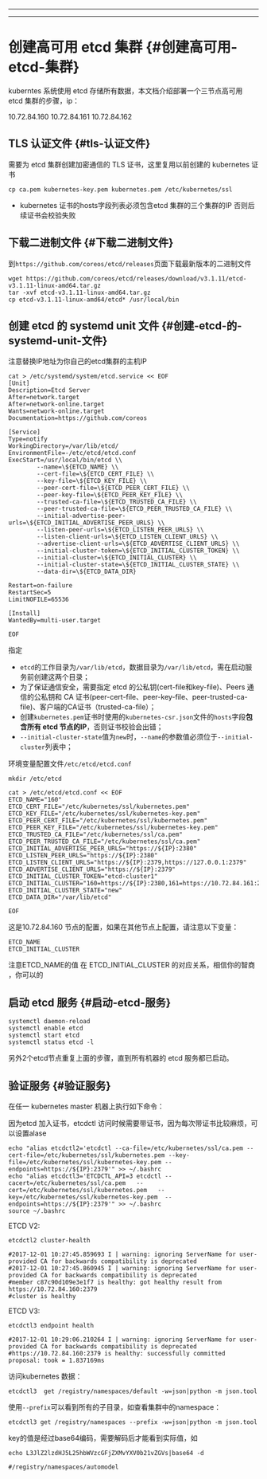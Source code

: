 
---

---

# 创建高可用 etcd 集群 {#创建高可用-etcd-集群}

kuberntes 系统使用 etcd 存储所有数据，本文档介绍部署一个三节点高可用 etcd 集群的步骤，ip：

10.72.84.160  10.72.84.161  10.72.84.162

## TLS 认证文件 {#tls-认证文件}

需要为 etcd 集群创建加密通信的 TLS 证书，这里复用以前创建的 kubernetes 证书

```
cp ca.pem kubernetes-key.pem kubernetes.pem /etc/kubernetes/ssl
```

* kubernetes 证书的hosts字段列表必须包含etcd 集群的三个集群的IP 否则后续证书会校验失败

## 下载二进制文件 {#下载二进制文件}

到`https://github.com/coreos/etcd/releases`页面下载最新版本的二进制文件

```
wget https://github.com/coreos/etcd/releases/download/v3.1.11/etcd-v3.1.11-linux-amd64.tar.gz
tar -xvf etcd-v3.1.11-linux-amd64.tar.gz
cp etcd-v3.1.11-linux-amd64/etcd* /usr/local/bin
```

## 创建 etcd 的 systemd unit 文件 {#创建-etcd-的-systemd-unit-文件}

注意替换IP地址为你自己的etcd集群的主机IP

```
cat > /etc/systemd/system/etcd.service << EOF
[Unit]
Description=Etcd Server
After=network.target
After=network-online.target
Wants=network-online.target
Documentation=https://github.com/coreos

[Service]
Type=notify
WorkingDirectory=/var/lib/etcd/
EnvironmentFile=-/etc/etcd/etcd.conf
ExecStart=/usr/local/bin/etcd \\
        --name=\${ETCD_NAME} \\
        --cert-file=\${ETCD_CERT_FILE} \\
        --key-file=\${ETCD_KEY_FILE} \\
        --peer-cert-file=\${ETCD_PEER_CERT_FILE} \\
        --peer-key-file=\${ETCD_PEER_KEY_FILE} \\
        --trusted-ca-file=\${ETCD_TRUSTED_CA_FILE} \\
        --peer-trusted-ca-file=\${ETCD_PEER_TRUSTED_CA_FILE} \\
        --initial-advertise-peer-urls=\${ETCD_INITIAL_ADVERTISE_PEER_URLS} \\
        --listen-peer-urls=\${ETCD_LISTEN_PEER_URLS} \\
        --listen-client-urls=\${ETCD_LISTEN_CLIENT_URLS} \\
        --advertise-client-urls=\${ETCD_ADVERTISE_CLIENT_URLS} \\
        --initial-cluster-token=\${ETCD_INITIAL_CLUSTER_TOKEN} \\
        --initial-cluster=\${ETCD_INITIAL_CLUSTER} \\
        --initial-cluster-state=\${ETCD_INITIAL_CLUSTER_STATE} \\
        --data-dir=\${ETCD_DATA_DIR}

Restart=on-failure
RestartSec=5
LimitNOFILE=65536

[Install]
WantedBy=multi-user.target

EOF
```

指定

* `etcd`的工作目录为`/var/lib/etcd`，数据目录为`/var/lib/etcd`，需在启动服务前创建这两个目录；
* 为了保证通信安全，需要指定 etcd 的公私钥\(cert-file和key-file\)、Peers 通信的公私钥和 CA 证书\(peer-cert-file、peer-key-file、peer-trusted-ca-file\)、客户端的CA证书（trusted-ca-file）；
* 创建`kubernetes.pem`证书时使用的`kubernetes-csr.json`文件的`hosts`字段**包含所有 etcd 节点的IP**，否则证书校验会出错；
* `--initial-cluster-state`值为`new`时，`--name`的参数值必须位于`--initial-cluster`列表中；

环境变量配置文件`/etc/etcd/etcd.conf`

```
mkdir /etc/etcd

cat > /etc/etcd/etcd.conf << EOF
ETCD_NAME="160"
ETCD_CERT_FILE="/etc/kubernetes/ssl/kubernetes.pem"
ETCD_KEY_FILE="/etc/kubernetes/ssl/kubernetes-key.pem"
ETCD_PEER_CERT_FILE="/etc/kubernetes/ssl/kubernetes.pem"
ETCD_PEER_KEY_FILE="/etc/kubernetes/ssl/kubernetes-key.pem"
ETCD_TRUSTED_CA_FILE="/etc/kubernetes/ssl/ca.pem" 
ETCD_PEER_TRUSTED_CA_FILE="/etc/kubernetes/ssl/ca.pem"
ETCD_INITIAL_ADVERTISE_PEER_URLS="https://${IP}:2380"
ETCD_LISTEN_PEER_URLS="https://${IP}:2380"
ETCD_LISTEN_CLIENT_URLS="https://${IP}:2379,https://127.0.0.1:2379"
ETCD_ADVERTISE_CLIENT_URLS="https://${IP}:2379"
ETCD_INITIAL_CLUSTER_TOKEN="etcd-cluster1"
ETCD_INITIAL_CLUSTER="160=https://${IP}:2380,161=https://10.72.84.161:2380,162=https://10.72.84.162:2380"
ETCD_INITIAL_CLUSTER_STATE="new"
ETCD_DATA_DIR="/var/lib/etcd"

EOF
```

这是10.72.84.160 节点的配置，如果在其他节点上配置，请注意以下变量：

```
ETCD_NAME 
ETCD_INITIAL_CLUSTER
```

注意ETCD\_NAME的值 在 ETCD\_INITIAL\_CLUSTER 的对应关系，相信你的智商 ，你可以的

## 启动 etcd 服务 {#启动-etcd-服务}

```
systemctl daemon-reload
systemctl enable etcd
systemctl start etcd
systemctl status etcd -l
```

另外2个etcd节点重复上面的步骤，直到所有机器的 etcd 服务都已启动。

## 验证服务 {#验证服务}

在任一 kubernetes master 机器上执行如下命令：

因为etcd 加入证书，etcdctl 访问时候需要带证书，因为每次带证书比较麻烦，可以设置alase

```
echo "alias etcdctl2='etcdctl --ca-file=/etc/kubernetes/ssl/ca.pem --cert-file=/etc/kubernetes/ssl/kubernetes.pem --key-file=/etc/kubernetes/ssl/kubernetes-key.pem --endpoints=https://${IP}:2379'" >> ~/.bashrc
echo "alias etcdctl3='ETCDCTL_API=3 etcdctl --cacert=/etc/kubernetes/ssl/ca.pem   --cert=/etc/kubernetes/ssl/kubernetes.pem   --key=/etc/kubernetes/ssl/kubernetes-key.pem  --endpoints=https://${IP}:2379'" >> ~/.bashrc
source ~/.bashrc
```

ETCD V2:

```
etcdctl2 cluster-health

#2017-12-01 10:27:45.859693 I | warning: ignoring ServerName for user-provided CA for backwards compatibility is deprecated
#2017-12-01 10:27:45.860945 I | warning: ignoring ServerName for user-provided CA for backwards compatibility is deprecated
#member c87c90d109e3e1f7 is healthy: got healthy result from https://10.72.84.160:2379
#cluster is healthy
```

ETCD V3:

```
etcdctl3 endpoint health

#2017-12-01 10:29:06.210264 I | warning: ignoring ServerName for user-provided CA for backwards compatibility is deprecated
#https://10.72.84.160:2379 is healthy: successfully committed proposal: took = 1.837169ms
```

访问kubernetes 数据：

```
etcdctl3  get /registry/namespaces/default -w=json|python -m json.tool
```

使用`--prefix`可以看到所有的子目录，如查看集群中的namespace：

```
etcdctl3 get /registry/namespaces --prefix -w=json|python -m json.tool
```

key的值是经过base64编码，需要解码后才能看到实际值，如

```
echo L3JlZ2lzdHJ5L25hbWVzcGFjZXMvYXV0b21vZGVs|base64 -d

#/registry/namespaces/automodel
```



